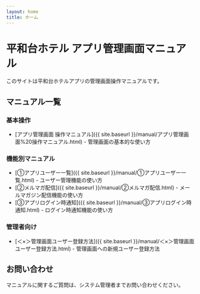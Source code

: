 ```yaml
---
layout: home
title: ホーム
---
```


# 平和台ホテル アプリ管理画面マニュアル

このサイトは平和台ホテルアプリの管理画面操作マニュアルです。

## マニュアル一覧

### 基本操作
- [アプリ管理画面 操作マニュアル]({{ site.baseurl }}/manual/アプリ管理画面%20操作マニュアル.html) - 管理画面の基本的な使い方

### 機能別マニュアル
- [①アプリユーザー一覧]({{ site.baseurl }}/manual/①アプリユーザー一覧.html) - ユーザー管理機能の使い方
- [②メルマガ配信]({{ site.baseurl }}/manual/②メルマガ配信.html) - メールマガジン配信機能の使い方
- [③アプリログイン時通知]({{ site.baseurl }}/manual/③アプリログイン時通知.html) - ログイン時通知機能の使い方

### 管理者向け
- [＜×＞管理画面ユーザー登録方法]({{ site.baseurl }}/manual/＜×＞管理画面ユーザー登録方法.html) - 管理画面への新規ユーザー登録方法

## お問い合わせ

マニュアルに関するご質問は、システム管理者までお問い合わせください。